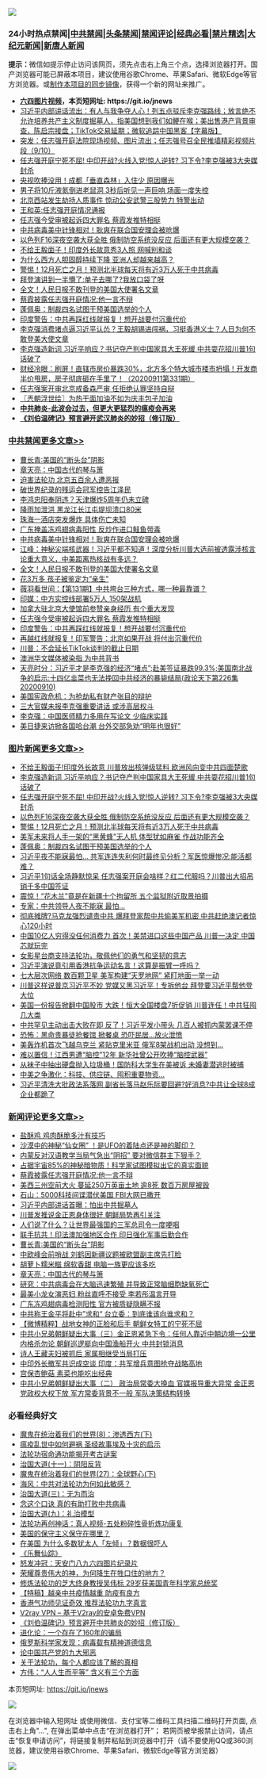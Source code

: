 ![](https://raw.githubusercontent.com/fqnews/bnews/master/64photo/fqnews-qr.jpg)

<div id="tt">
<h3>24小时热点禁闻|<a href="#%E4%B8%AD%E5%85%B1%E7%A6%81%E9%97%BB%E6%9B%B4%E5%A4%9A%E6%96%87%E7%AB%A0">中共禁闻</a>|<a href="#%E5%9B%BE%E7%89%87%E6%96%B0%E9%97%BB%E6%9B%B4%E5%A4%9A%E6%96%87%E7%AB%A0">头条禁闻</a>|<a href="#%E6%96%B0%E9%97%BB%E8%AF%84%E8%AE%BA%E6%9B%B4%E5%A4%9A%E6%96%87%E7%AB%A0">禁闻评论|<a href="#%E5%BF%85%E7%9C%8B%E7%BB%8F%E5%85%B8%E5%A5%BD%E6%96%87">经典必看|<a href="/video.md#%E7%A6%81%E7%89%87%E7%B2%BE%E9%80%89">禁片精选</a>|<a href="https://github.com/fqnews/djy/blob/master/gb/nf1351518.md#1">大纪元新闻</a>|<a href="https://github.com/fqnews/ntdtv/blob/master/gb/prog204.md#1">新唐人新闻</a></h3>
<div><b>提示：</b>微信如提示停止访问该网页，须先点击右上角三个点，选择浏览器打开。国产浏览器可能已屏蔽本项目，建议使用谷歌Chrome、苹果Safari、微软Edge等官方浏览器。或<a href="https://github.com/fqnews/bnews/blob/master/%E5%88%B6%E4%BD%9Cgit%E7%A6%81%E9%97%BB%E9%95%9C%E5%83%8F.md">制作本项目的同步镜像</a>，获得一个新的网址来推广。</div>
<ul>
<li><b><a href="http://d1.bdrive.tk/64.mp4" target="_blank">六四图片视频</a>，本页短网址: https://git.io/jnews</b></li>
<li><a href="/bannedvideo/20200911/1394381.md">习近平内部讲话流出：有人与我争夺人心！列五点驳斥李克强路线；放言绝不允许培养共产主义制度掘墓人，指美国想到我们如鲠在喉；美出售港产背景审查，陈启宗接盘；TikTok交易延期；微软追踪中国黑客【字幕版】</a></li>
<li><a href="/bannedvideo/20200911/1394570.md">突发：任志强开庭法院现场视频、图片流出；任志强号召全民推墙精彩视频片段（9/10）</a></li>
<li><a href="/topimagenews/20200911/1394720.md">任志强开庭宁死不屈! 中印开战?火线入党!惊人逆转? 习下令?李克强被3大央媒封杀</a></li>
<li><a href="/cnnews/20200911/1394378.md">央视吹捧没用！成都「垂直森林」入住少 原因曝光</a></li>
<li><a href="/funmedia/20200911/1394447.md">男子将10斤液氮倒进老鼠洞 3秒后听见一声巨响 场面一度失控</a></li>
<li><a href="/comments/20200911/1394466.md">北京西站发生劫持人质事件 惊动公安武警三股势力 特警出动</a></li>
<li><a href="/baitai/20200911/1394686.md">王和英:任志强开庭情况通报</a></li>
<li><a href="/cbnews/20200911/1394544.md">任志强今受审被起诉四大罪名 蔡霞发推特相挺</a></li>
<li><a href="/cbnews/20200911/1394597.md">中共病毒美中针锋相对！耿爽在联合国安理会被呛爆</a></li>
<li><a href="/topimagenews/20200911/1394642.md">以色列F16深夜空袭大获全胜 俄制防空系统没反应 后面还有更大规模空袭？</a></li>
<li><a href="/cnnews/20200911/1394636.md">不给王毅面子！印度外长故意秀3人照 网喊别和谈</a></li>
<li><a href="/lifebaike/20200911/1394400.md">为什么西方人胆固醇持续下降 亚洲人却越来越高？</a></li>
<li><a href="/topimagenews/20200911/1394634.md">警惕！12月死亡之月！预测北半球每天将有近3万人死于中共病毒</a></li>
<li><a href="/cnnews/20200911/1394693.md">拜登演讲到一半懵了:单子去哪了?我放口袋了呀</a></li>
<li><a href="/cbnews/20200911/1394589.md">全文！人民日报不敢刊登的美国大使署名文章</a></li>
<li><a href="/comments/20200911/1394780.md">蔡霞披露任志强开庭情况:他一言不辩</a></li>
<li><a href="/topimagenews/20200911/1394575.md">蓬佩奥：制裁四名试图干预美国选举的个人</a></li>
<li><a href="/cbnews/20200911/1394519.md">印度警告：中共再踩红线就报复！想开战要付沉重代价</a></li>
<li><a href="/bannedvideo/20200911/1394543.md">李克强消费堵点逼习近平认怂？王毅胡锡进闯祸，习挺香港义士？人日为何不敢登美大使文章</a></li>
<li><a href="/topimagenews/20200911/1394753.md">李克强造新词 习近平响应？书记夺产判中国家具大王死缓 中共耍花招川普1句话破了</a></li>
<li><a href="/bannedvideo/20200911/1394615.md">财经冷眼：刷屏！直辖市房价暴跌30%，北方多个特大城市楼市坍塌！开发商半价甩房，房子彻底砸在手里了！（20200911第331期）</a></li>
<li><a href="/headline/20200911/1394700.md">任志强案开审北京戒备森严审 任拒绝认罪坚持自辩</a></li>
<li><a href="/ssgc/20200911/1394371.md">〖兲朝浮世绘〗为热干面加油不如为庆丰包子加油</a></li>
<li><b><a href="/comments/20200211/1275071.md" target="_blank">中共肺炎-此波会过去，但更大更猛烈的瘟疫会再来</a></b></li>
<li><b><a href="/comments/20200207/1272816.md" target="_blank">《刘伯温碑记》预言避开武汉肺炎的妙招（修订版）</a></b></li>
</ul>
</div>

<div class="catlist">
<h3><a href="/cbnews/" target="_blank">中共禁闻</a><span><a href="/cbnews/" target="_blank" rel="nofollow">更多文章>></a></span></h3>
<ul>
<li><a href="/comments/20200911/1394708.md" target="_blank">曹长青∶美国的“断头台”阴影</a></li>
<li><a href="/comments/20200911/1029138.md" target="_blank">章天亮：中国古代的琴与箫</a></li>
<li><a href="/cbnews/20200911/1029123.md" target="_blank">迫害法轮功 北京五百余人遭恶报</a></li>
<li><a href="/cbnews/20200911/1394681.md" target="_blank">破世界纪录的残运会冠军控告江泽民</a></li>
<li><a href="/cbnews/20200911/1394644.md" target="_blank">李鸿忠阳奉阴违？天津爆炸5周年仍未立碑</a></li>
<li><a href="/cbnews/20200911/1394643.md" target="_blank">降雨加泄洪 黑龙江长江屯堤坝溃口80米</a></li>
<li><a href="/cbnews/20200911/1394593.md" target="_blank">珠海一酒店突发爆炸 具体伤亡未知</a></li>
<li><a href="/cbnews/20200911/1394594.md" target="_blank">广东掩盖冻鸡翅病毒阳性 反炒作进口鲑鱼带毒</a></li>
<li><a href="/cbnews/20200911/1394597.md" target="_blank">中共病毒美中针锋相对！耿爽在联合国安理会被呛爆</a></li>
<li><a href="/cbnews/20200911/1394592.md" target="_blank">江峰：神秘尖端核武器！习近平都不知道！深度分析川普大选前被透露涉核言论重大意义，中美距离热核战有多远？</a></li>
<li><a href="/cbnews/20200911/1394589.md" target="_blank">全文！人民日报不敢刊登的美国大使署名文章</a></li>
<li><a href="/cbnews/20200911/1394588.md" target="_blank">花3万多 孩子被鉴定为“亲生”</a></li>
<li><a href="/cbnews/20200911/1394587.md" target="_blank">薇羽看世间：【第131期】中共垮台三种方式，哪一种最靠谱？</a></li>
<li><a href="/cbnews/20200911/1394576.md" target="_blank">印媒：中方实控线部署5万人 150架战机</a></li>
<li><a href="/cbnews/20200911/1394545.md" target="_blank">加拿大驻北京大使馆前参赞亲身经历 有个重大发现</a></li>
<li><a href="/cbnews/20200911/1394544.md" target="_blank">任志强今受审被起诉四大罪名 蔡霞发推特相挺</a></li>
<li><a href="/cbnews/20200911/1394519.md" target="_blank">印度警告：中共再踩红线就报复！想开战要付沉重代价</a></li>
<li><a href="/cbnews/20200911/1394518.md" target="_blank">再越红线就报复！印军警告：北京如果开战 将付出沉重代价</a></li>
<li><a href="/cbnews/20200911/1394487.md" target="_blank">川普：不会延长TikTok谈判的截止日期</a></li>
<li><a href="/cbnews/20200911/1394474.md" target="_blank">澳洲华文媒体被染指 为中共背书</a></li>
<li><a href="/cbnews/20200911/1394460.md" target="_blank">天亮时分：习近平才是李克强的经济“堵点”;赴美签证暴跌99.3%;美国南北战争的启示:十四亿韭菜也无法挽回中共经济的暴毙结局(政论天下第226集 20200910)</a></li>
<li><a href="/comments/20200911/1394330.md" target="_blank">美国宪政危机：为抢劫私有财产张目的辩护</a></li>
<li><a href="/cbnews/20200911/1394362.md" target="_blank">三大官媒未报李克强重要讲话 或涉高层权斗</a></li>
<li><a href="/cbnews/20200911/1394361.md" target="_blank">李克强：中国医师精力多用在写论文 少临床实践</a></li>
<li><a href="/cbnews/20200911/1394356.md" target="_blank">美日捷来访掀各国哈台潮 台外交部急劝“明年也很好”</a></li>

</ul>
</div>
<div class="catlist">
<h3><a href="/topimagenews/" target="_blank">图片新闻</a><span><a href="/topimagenews/" target="_blank" rel="nofollow">更多文章>></a></span></h3>
<ul>
<li><a href="/topimagenews/20200911/1394829.md" target="_blank">不给王毅面子!印度外长故意 川普放出核弹级猛料 欧洲风向变中共四面楚歌</a></li>
<li><a href="/topimagenews/20200911/1394753.md" target="_blank">李克强造新词 习近平响应？书记夺产判中国家具大王死缓 中共耍花招川普1句话破了</a></li>
<li><a href="/topimagenews/20200911/1394720.md" target="_blank">任志强开庭宁死不屈! 中印开战?火线入党!惊人逆转? 习下令?李克强被3大央媒封杀</a></li>
<li><a href="/topimagenews/20200911/1394642.md" target="_blank">以色列F16深夜空袭大获全胜 俄制防空系统没反应 后面还有更大规模空袭？</a></li>
<li><a href="/topimagenews/20200911/1394634.md" target="_blank">警惕！12月死亡之月！预测北半球每天将有近3万人死于中共病毒</a></li>
<li><a href="/topimagenews/20200911/1394596.md" target="_blank">美军未来将人手一架的“黑黄蜂”无人机 体型犹如麻雀 作战功能齐全</a></li>
<li><a href="/topimagenews/20200911/1394575.md" target="_blank">蓬佩奥：制裁四名试图干预美国选举的个人</a></li>
<li><a href="/topimagenews/20200910/1394253.md" target="_blank">习近平夜不能寐最怕&#8230; 共军连连失利何时最终见分析？军医惊爆惨况:能活都难？</a></li>
<li><a href="/topimagenews/20200910/1394100.md" target="_blank">习近平1句话全场静默惊呆 任志强案开庭会啥样？红二代服吗？川普出大招吊销千多中国签证</a></li>
<li><a href="/topimagenews/20200910/1394002.md" target="_blank">震惊！“花木兰”竟是在新疆十个拘留所 五个监狱附近取景拍摄</a></li>
<li><a href="/topimagenews/20200910/1393965.md" target="_blank">专家：中共领导人夜不能寐 最怕…</a></li>
<li><a href="/topimagenews/20200909/1393715.md" target="_blank">彻底摊牌?马克龙强烈谴责中共 爆拜登家帮中共偷美军机密 中共赶绝澳记者惊心120小时</a></li>
<li><a href="/topimagenews/20200909/1393564.md" target="_blank">中国10亿人穷得没任何消费力 首次！美禁进口这些中国产品 川普一决定 中国芯就玩完</a></li>
<li><a href="/comments/20200909/1393377.md" target="_blank">女影星台商支持法轮功，敬佩他们的勇气和坚韧的意志</a></li>
<li><a href="/topimagenews/20200909/1393422.md" target="_blank">习近平演说竟引用香港抗争运动名言！这算是振臂一呼吗？</a></li>
<li><a href="/topimagenews/20200909/1393410.md" target="_blank">七大层次网络 数百颗卫星 美军构建“天罗地网” 紧盯地面一举一动</a></li>
<li><a href="/topimagenews/20200908/1393069.md" target="_blank">川普这样说普京习近平不妙 党媒又黑习近平！专拆他台 拜登要习近平帮他登大位</a></li>
<li><a href="/topimagenews/20200908/1392984.md" target="_blank">美国一份报告掀翻中国股市 大跌！恒大全国楼盘7折促销 川普连任！中共狂囤几大类</a></li>
<li><a href="/topimagenews/20200908/1392983.md" target="_blank">中共罕见主动出击大败在即 反了！习近平发小带头 几百人被抓​​​​​内蒙罢课不停</a></li>
<li><a href="/topimagenews/20200908/1392851.md" target="_blank">恐怖：黑命贵暴徒抢餐馆 掀餐桌 恐吓民居…放火泄愤</a></li>
<li><a href="/topimagenews/20200908/1392826.md" target="_blank">美轰炸机首次飞越乌克兰 紧贴克里米亚 俄军8架战机出动 没想到…</a></li>
<li><a href="/topimagenews/20200908/1392733.md" target="_blank">难以置信！江西男遭“脑控”12年 新华社曾公开吹捧“脑控武器”</a></li>
<li><a href="/topimagenews/20200908/1392732.md" target="_blank">从袜子中抽出硬盘抛入垃圾桶！国防科大学生在美被诉 未婚妻潜逃时被捕</a></li>
<li><a href="/topimagenews/20200908/1392592.md" target="_blank">中美之争激化：科技、供应链、囤积重要物资…</a></li>
<li><a href="/topimagenews/20200907/1392571.md" target="_blank">习近平清洗大批政法系落网 副省长落马赵乐际要回避?好消息?中共让全球8成企业都跪了</a></li>

</ul>
</div>
<div class="catlist">
<h3><a href="/comments/" target="_blank">新闻评论</a><span><a href="/comments/" target="_blank" rel="nofollow">更多文章>></a></span></h3>
<ul>
<li><a href="/comments/20200912/1394881.md" target="_blank">盐酥鸡 鸡肉酥脆多汁有技巧</a></li>
<li><a href="/comments/20200912/1394862.md" target="_blank">沙漠中的神秘“仙女圈” ！是UFO的着陆点还是神的脚印？</a></li>
<li><a href="/comments/20200911/1394822.md" target="_blank">内蒙反对汉语教学当局气急出“阴招” 要对微信群主下狠手？</a></li>
<li><a href="/comments/20200911/1394821.md" target="_blank">占据宇宙85%的神秘暗物质！科学家试图模拟出它的真实面貌</a></li>
<li><a href="/comments/20200911/1394780.md" target="_blank">蔡霞披露任志强开庭情况:他一言不辩</a></li>
<li><a href="/comments/20200911/1394779.md" target="_blank">美西三州空前大火 蔓延250万英亩土地 逾8死 数百万房屋被毁</a></li>
<li><a href="/comments/20200911/1394778.md" target="_blank">石山：5000科技间谍潜伏美国 FBI大网已撒开</a></li>
<li><a href="/comments/20200911/1394759.md" target="_blank">习近平内部讲话首曝：怕出中共掘墓人</a></li>
<li><a href="/comments/20200911/1394758.md" target="_blank">川普发推说金正恩身体很好 朝鲜局势再引关注</a></li>
<li><a href="/comments/20200911/1394714.md" target="_blank">人们说了什么？让世界最强国的三军总司令一度哽咽</a></li>
<li><a href="/comments/20200911/1394713.md" target="_blank">联手抗共！印法澳加强地区合作 印日强化军事后勤合作</a></li>
<li><a href="/comments/20200911/1394708.md" target="_blank">曹长青∶美国的“断头台”阴影</a></li>
<li><a href="/comments/20200911/1394706.md" target="_blank">中欧峰会前哨战 刘鹤因新疆议题被欧盟副主席先打脸</a></li>
<li><a href="/comments/20200911/1394705.md" target="_blank">胡萝卜糯米糍 绵软香甜 电脑一族更应该多吃</a></li>
<li><a href="/comments/20200911/1029138.md" target="_blank">章天亮：中国古代的琴与箫</a></li>
<li><a href="/comments/20200911/1394676.md" target="_blank">研究：中共病毒会在大脑迅速繁殖 并导致正常脑细胞缺氧死亡</a></li>
<li><a href="/comments/20200911/1394675.md" target="_blank">最美小龙女演恶妇 粉丝直呼不接受 李若彤温言开导</a></li>
<li><a href="/comments/20200911/1394664.md" target="_blank">广东冻鸡翅病毒检测阳性 官方被质疑隐瞒不报</a></li>
<li><a href="/comments/20200911/1394663.md" target="_blank">中共称王金平将赴中”求和“ 台立委：到底谁该向谁求和？</a></li>
<li><a href="/comments/20200911/1394657.md" target="_blank">【微博精粹】战地女神的正脸和后手 朝鲜女特工的宁死不屈</a></li>
<li><a href="/comments/20200911/1394640.md" target="_blank">中共小兄弟朝鲜疑出大事（三）金正恩紧急下令：任何人靠近中朝边境一公里内格杀勿论 朝鲜巡逻艇向中国渔船开火 中共封锁消息</a></li>
<li><a href="/comments/20200911/1394639.md" target="_blank">诗人王藏夫妇被抓后 家属相继受当局打压</a></li>
<li><a href="/comments/20200911/1394638.md" target="_blank">中印外长撤军共识成空谈 印度：共军增兵意图抢夺战略高地</a></li>
<li><a href="/comments/20200911/1394637.md" target="_blank">宫保杏鲍菇 素菜也能吃出经典</a></li>
<li><a href="/comments/20200911/1394627.md" target="_blank">中共小兄弟朝鲜疑出大事（二） 政治局常委大换血 官媒报导重大异常 金正恩党政权大权下放 军方常委背景不一般 军队决策结构转换</a></li>

</ul>
</div>

<div class="catlist">
<h3>必看经典好文</h3>
<ul>
<li><a href="/topimagenews/20180527/948714.md" target="_blank">魔鬼在统治着我们的世界(8)：渗透西方(下)</a></li>
<li><a href="/comments/20200618/1346823.md" target="_blank">瘟疫乱世中如何避祸 圣经故事埃及十灾的启示</a></li>
<li><a href="/tculture/20121025/73079.md" target="_blank">法轮功宿命通功能揭开考古谜案</a></li>
<li><a href="/cbnews/20180317/915893.md" target="_blank">治国大道(十一)：阴阳反背</a></li>
<li><a href="/comments/20181224/1052333.md" target="_blank">魔鬼在统治着我们的世界(27)：全球野心(下)</a></li>
<li><a href="/comments/20191218/1228234.md" target="_blank">海风：中共对法轮功为何如此敏感？</a></li>
<li><a href="/cbnews/20180309/912114.md" target="_blank">治国大道(三)：无为而治</a></li>
<li><a href="/comments/20200707/1357090.md" target="_blank">念这个口诀 真的有助打败中共病毒</a></li>
<li><a href="/cbnews/20180315/914943.md" target="_blank">治国大道(九)：礼治模型</a></li>
<li><a href="/comments/20190516/1128964.md" target="_blank">法轮功再创神话：真人视频-五处粉碎性骨折炼功康复</a></li>
<li><a href="/lifebaike/20200520/1331379.md" target="_blank">美国的保守主义保守在哪里？</a></li>
<li><a href="/comments/20200427/1319933.md" target="_blank">在美国 为什么多数犹太人「左倾」？数据很吓人</a></li>
<li><a href="/comments/20200527/783191.md" target="_blank">《乐舞仙踪》</a></li>
<li><a href="/comments/20200604/783200.md" target="_blank">怒发冲冠：天安门八九六四图片纪录片</a></li>
<li><a href="/comments/20200618/1346830.md" target="_blank">荣耀尊贵伟大的神，为何降生在牲口住的地方？</a></li>
<li><a href="/comments/20190517/1129285.md" target="_blank">修炼法轮功的芝大终身教授吴伟标 29岁获美国青年科学家总统奖</a></li>
<li><a href="/comments/20200424/1318689.md" target="_blank">【特稿】越亲中共疫情越重 防疫有良方</a></li>
<li><a href="/comments/20200517/1330064.md" target="_blank">香港气功师见证奇效 推荐法轮功九字真言</a></li>
<li><a href="/comments/20200112/1257608.md" target="_blank">V2ray VPN &#8211; 基于V2ray的安卓免费VPN</a></li>
<li><a href="/comments/20200207/1272816.md" target="_blank">《刘伯温碑记》预言避开中共肺炎的妙招（修订版）</a></li>
<li><a href="/comments/20200907/1392278.md" target="_blank">进化论：一个存在了160年的骗局</a></li>
<li><a href="/cbnews/20200823/1384378.md" target="_blank">俄罗斯科学家发现：病毒载有精神道德信息</a></li>
<li><a href="/comments/20200717/1361899.md" target="_blank">论中国共产党的九大邪恶</a></li>
<li><a href="/topimagenews/20161125/619230.md" target="_blank">关于法轮功，每个人都应该了解的真相</a></li>
<li><a href="/comments/20200720/1363377.md" target="_blank">方伟：“人人生而平等” 含义有三个方面</a></li>

</ul>
</div>

本页短网址: https://git.io/jnews

![](https://raw.githubusercontent.com/fqnews/bnews/master/64photo/fqnews-qr.jpg)

在浏览器中输入短网址 或使用微信、支付宝等二维码工具扫描二维码打开页面, 点击右上角"...", 在弹出菜单中点击“在浏览器打开”； 若网页被举报禁止访问，请点击“恢复申请访问”，将链接复制并粘贴到浏览器中打开（请不要使用QQ或360浏览器，建议使用谷歌Chrome、苹果Safari、微软Edge等官方浏览器）

![](https://raw.githubusercontent.com/fqnews/bnews/master/64photo/wx.jpg)